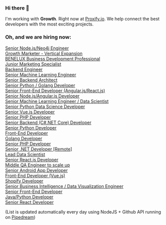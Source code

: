 ### Hi there 👋

I'm working with **Growth**. Right now at [Proxify.io](https://proxify.io/). We help connect the best developers with the most exciting projects. 

### Oh, and we are hiring now:

<!-- dev -->
[Senior Node.js/Neo4j Engineer](https://career.proxify.io/jobs/1147297?utm_source=gh_list) <br />[Growth Marketer - Vertical Expansion](https://career.proxify.io/jobs/1144014?utm_source=gh_list) <br />[BENELUX Business Development Professional](https://career.proxify.io/jobs/1142871?utm_source=gh_list) <br />[Junior Marketing Specialist](https://career.proxify.io/jobs/1136177?utm_source=gh_list) <br />[Backend Engineer](https://career.proxify.io/jobs/1132659?utm_source=gh_list) <br />[Senior Machine Learning Engineer](https://career.proxify.io/jobs/1129584?utm_source=gh_list) <br />[Senior Backend Architect](https://career.proxify.io/jobs/1129550?utm_source=gh_list) <br />[Senior Python / Golang Developer](https://career.proxify.io/jobs/1129382?utm_source=gh_list) <br />[Senior Front-End Developer (Angular.js/React.js)](https://career.proxify.io/jobs/1104655?utm_source=gh_list) <br />[Senior Node.js/Angular.js Developer](https://career.proxify.io/jobs/1103861?utm_source=gh_list) <br />[Senior Machine Learning Engineer / Data Scientist](https://career.proxify.io/jobs/1103135?utm_source=gh_list) <br />[Senior Python Data Science Developer](https://career.proxify.io/jobs/1098542?utm_source=gh_list) <br />[Senior Vue.js Developer](https://career.proxify.io/jobs/1096475?utm_source=gh_list) <br />[Senior PHP Developer](https://career.proxify.io/jobs/1085993?utm_source=gh_list) <br />[Senior Backend (C#.NET Core) Developer](https://career.proxify.io/jobs/1075338?utm_source=gh_list) <br />[Senior Python Developer](https://career.proxify.io/jobs/1074480?utm_source=gh_list) <br />[Front-End Developer](https://career.proxify.io/jobs/1073662?utm_source=gh_list) <br />[Golang Developer](https://career.proxify.io/jobs/1070853?utm_source=gh_list) <br />[Senior PHP Developer](https://career.proxify.io/jobs/1069557?utm_source=gh_list) <br />[Senior .NET Developer [Remote]](https://career.proxify.io/jobs/1066234?utm_source=gh_list) <br />[Lead Data Scientist](https://career.proxify.io/jobs/1065085?utm_source=gh_list) <br />[Senior React.js Developer](https://career.proxify.io/jobs/1059789?utm_source=gh_list) <br />[Middle QA Engineer to scale up](https://career.proxify.io/jobs/1053810?utm_source=gh_list) <br />[Senior Android App Developer](https://career.proxify.io/jobs/1031841?utm_source=gh_list) <br />[Front-End Developer (Vue.js)](https://career.proxify.io/jobs/1026980?utm_source=gh_list) <br />[Shopify Developer](https://career.proxify.io/jobs/1022589?utm_source=gh_list) <br />[Senior Business Intelligence / Data Visualization Engineer](https://career.proxify.io/jobs/1013862?utm_source=gh_list) <br />[Senior Front-End Developer](https://career.proxify.io/jobs/1009113?utm_source=gh_list) <br />[Java/Python Developer](https://career.proxify.io/jobs/1008958?utm_source=gh_list) <br />[Senior React Developer](https://career.proxify.io/jobs/1007908?utm_source=gh_list) <br />
<!-- devend -->

(List is updated automatically every day using NodeJS + Github API running on [Pipedream](https://github.com/PipedreamHQ))
